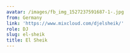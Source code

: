 ```yaml
---
avatar: /images/fb_img_1527237591687-1-.jpg
from: Germany
link: 'https://www.mixcloud.com/djelsheik/'
role: DJ
slug: el-sheik
title: El Sheik
---
```


